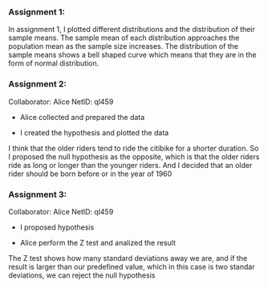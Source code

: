 
### Assignment 1:
In assignment 1, I plotted different distributions and the distribution of their sample means. The sample mean of each distribution approaches the population mean as the sample size increases. The distribution of the sample means shows a bell shaped curve which means that they are in the form of normal distribution. 

### Assignment 2:
Collaborator: Alice NetID: ql459

- Alice collected and prepared the data

- I created the hypothesis and plotted the data

I think that the older riders tend to ride the citibike for a shorter duration. So I proposed the null hypothesis as the opposite, which is that the older riders ride as long or longer than the younger riders. And I decided that an older rider should be born before or in the year of 1960

### Assignment 3:
Collaborator: Alice NetID: ql459

- I proposed hypothesis

- Alice perform the Z test and analized the result

The Z test shows how many standard deviations away we are, and if the result is larger than our predefined value, which in this case is two standar deviations, we can reject the null hypothesis

